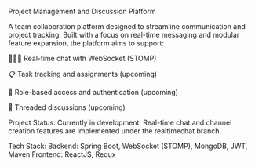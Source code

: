 Project Management and Discussion Platform

A team collaboration platform designed to streamline communication and project tracking. Built with a focus on real-time messaging and modular feature expansion, the platform aims to support:

🧑‍🤝‍🧑 Real-time chat with WebSocket (STOMP)

📋 Task tracking and assignments (upcoming)

🔐 Role-based access and authentication (upcoming)

🧵 Threaded discussions (upcoming)

Project Status:
Currently in development. Real-time chat and channel creation features are implemented under the realtimechat branch.

Tech Stack:
Backend: Spring Boot, WebSocket (STOMP), MongoDB, JWT, Maven
Frontend: ReactJS, Redux
